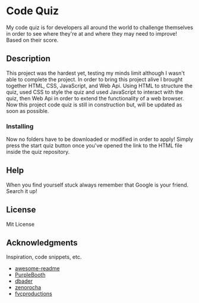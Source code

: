 # Code Quiz

My code quiz is for developers all around the world to challenge themselves in order to see where they're at and where they may need to improve! Based on their score.

## Description

This project was the hardest yet, testing my minds limit although I wasn't able to complete the project. In order to bring this project alive I brought together HTML, CSS, JavaScript, and Web Api. Using HTML to structure the quiz, used CSS to style the quiz and used JavaScript to interact with the quiz, then Web Api in order to extend the functionality of a web browser. Now this project code quiz is still in construction but, will be updated as soon as possible.

### Installing

Now no folders have to be downloaded or modified in order to apply! Simply press the start quiz button once you've opened the link to the HTML file inside the quiz repository.

## Help

When you find yourself stuck always remember that Google is your friend. Search it up!

## License

Mit License

## Acknowledgments

Inspiration, code snippets, etc.
* [awesome-readme](https://github.com/matiassingers/awesome-readme)
* [PurpleBooth](https://gist.github.com/PurpleBooth/109311bb0361f32d87a2)
* [dbader](https://github.com/dbader/readme-template)
* [zenorocha](https://gist.github.com/zenorocha/4526327)
* [fvcproductions](https://gist.github.com/fvcproductions/1bfc2d4aecb01a834b46)